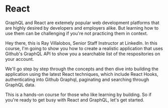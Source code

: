 <!-- .slide: data-state="layout-title" class="bg-dark"-->

# React

> >

GraphQL and React are extemely popular web development platforms that are highly desired by developers and employers alike. But learning how to use them can be challenging if you're not practicing them in context.

Hey there, this is Ray Villalobos, Senior Staff Instructor at LinkedIn. In this course, I'm going to show you how to create a realistic application that uses Github's GraphQL API to show you a searchable list of the respositories on your account.

We'll go step by step through the concepts and then dive into building the application using the latest React techniques, which include React Hooks, authenticating into Github Graphql, paginating and searching through GraphQL data.

This is a hands-on course for those who like learning by building. So if you're ready to get busy with React and GraphQL, let's get started.
